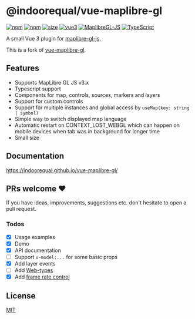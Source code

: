 # @indoorequal/vue-maplibre-gl

[![npm](https://img.shields.io/npm/v/@indoorequal/vue-maplibre-gl.svg?style=flat-square)](https://www.npmjs.com/package/@indoorequal/vue-maplibre-gl)
[![npm](https://img.shields.io/npm/dm/@indoorequal/vue-maplibre-gl?style=flat-square)](https://www.npmjs.com/package/@indoorequal/vue-maplibre-gl)
[![size](https://img.shields.io/bundlephobia/minzip/@indoorequal/vue-maplibre-gl?label=size&style=flat-square)](https://bundlephobia.com/package/@indoorequal/vue-maplibre-gl)
[![vue3](https://img.shields.io/badge/vue-3.x-brightgreen.svg?style=flat-square)](https://vuejs.org/)
[![MaplibreGL-JS](https://img.shields.io/badge/Maplibre%20GL%20JS-3.x-brightgreen?style=flat-square)](https://maplibre.org/projects/maplibre-gl-js/)
[![TypeScript](https://img.shields.io/badge/-TypeScript-informational?style=flat-square)](https://www.typescriptlang.org/)

A small Vue 3 plugin for [maplibre-gl-js](https://github.com/maplibre/maplibre-gl-js).

This is a fork of [vue-maplibre-gl](https://github.com/razorness/vue-maplibre-gl).

## Features

- Supports MapLibre GL JS v3.x
- Typescript support
- Components for map, controls, sources, markers and layers
- Support for custom controls
- Support for multiple instances and global access by `useMap(key: string | symbol)`
- Simple way to switch displayed map language
- Automatic restart on CONTEXT_LOST_WEBGL which can happen on mobile devices when tab was in background for longer time
- Small size


## Documentation

https://indoorequal.github.io/vue-maplibre-gl/

## PRs welcome ♥

If you have ideas, improvements, suggestions etc. don't hesitate to open a pull request.

### Todos

- [x] Usage examples
- [x] Demo
- [x] API documentation
- [ ] Support `v-model:...` for some basic props
- [x] Add layer events
- [ ] Add [Web-types](https://github.com/JetBrains/web-types)
- [x] Add [frame rate control](https://github.com/mapbox/mapbox-gl-framerate)

## License

[MIT](http://opensource.org/licenses/MIT)
